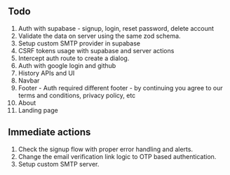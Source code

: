 ## Todo

1.  Auth with supabase - signup, login, reset password, delete account
2.  Validate the data on server using the same zod schema.
3.  Setup custom SMTP provider in supabase
4.  CSRF tokens usage with supabase and server actions
5.  Intercept auth route to create a dialog.
6.  Auth with google login and github
7.  History APIs and UI
8.  Navbar
9.  Footer - Auth required different footer - by continuing you agree to our terms and conditions, privacy policy, etc
10. About
11. Landing page

## Immediate actions

1. Check the signup flow with proper error handling and alerts.
2. Change the email verification link logic to OTP based authentication.
3. Setup custom SMTP server.
